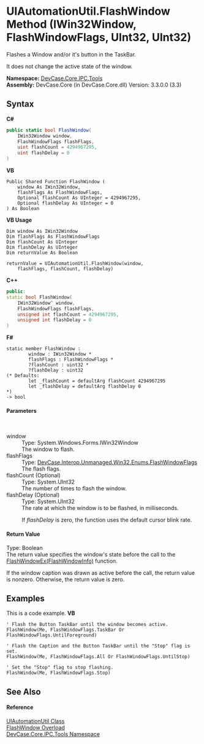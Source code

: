 # UIAutomationUtil.FlashWindow Method (IWin32Window, FlashWindowFlags, UInt32, UInt32)
 

Flashes a Window and/or it's button in the TaskBar. 

 It does not change the active state of the window.

**Namespace:**&nbsp;<a href="N_DevCase_Core_IPC_Tools">DevCase.Core.IPC.Tools</a><br />**Assembly:**&nbsp;DevCase.Core (in DevCase.Core.dll) Version: 3.3.0.0 (3.3)

## Syntax

**C#**<br />
``` C#
public static bool FlashWindow(
	IWin32Window window,
	FlashWindowFlags flashFlags,
	uint flashCount = 4294967295,
	uint flashDelay = 0
)
```

**VB**<br />
``` VB
Public Shared Function FlashWindow ( 
	window As IWin32Window,
	flashFlags As FlashWindowFlags,
	Optional flashCount As UInteger = 4294967295,
	Optional flashDelay As UInteger = 0
) As Boolean
```

**VB Usage**<br />
``` VB Usage
Dim window As IWin32Window
Dim flashFlags As FlashWindowFlags
Dim flashCount As UInteger
Dim flashDelay As UInteger
Dim returnValue As Boolean

returnValue = UIAutomationUtil.FlashWindow(window, 
	flashFlags, flashCount, flashDelay)
```

**C++**<br />
``` C++
public:
static bool FlashWindow(
	IWin32Window^ window, 
	FlashWindowFlags flashFlags, 
	unsigned int flashCount = 4294967295, 
	unsigned int flashDelay = 0
)
```

**F#**<br />
``` F#
static member FlashWindow : 
        window : IWin32Window * 
        flashFlags : FlashWindowFlags * 
        ?flashCount : uint32 * 
        ?flashDelay : uint32 
(* Defaults:
        let _flashCount = defaultArg flashCount 4294967295
        let _flashDelay = defaultArg flashDelay 0
*)
-> bool 

```


#### Parameters
&nbsp;<dl><dt>window</dt><dd>Type: System.Windows.Forms.IWin32Window<br />The window to flash.</dd><dt>flashFlags</dt><dd>Type: <a href="T_DevCase_Interop_Unmanaged_Win32_Enums_FlashWindowFlags">DevCase.Interop.Unmanaged.Win32.Enums.FlashWindowFlags</a><br />The flash flags.</dd><dt>flashCount (Optional)</dt><dd>Type: System.UInt32<br />The number of times to flash the window.</dd><dt>flashDelay (Optional)</dt><dd>Type: System.UInt32<br />The rate at which the window is to be flashed, in milliseconds. 

 If *flashDelay* is zero, the function uses the default cursor blink rate.</dd></dl>

#### Return Value
Type: Boolean<br />The return value specifies the window's state before the call to the <a href="M_DevCase_Interop_Unmanaged_Win32_NativeMethods_FlashWindowEx">FlashWindowEx(FlashWindowInfo)</a> function. 

 If the window caption was drawn as active before the call, the return value is nonzero. Otherwise, the return value is zero.

## Examples
This is a code example. 
**VB**<br />
``` VB
' Flash the Button TaskBar until the window becomes active.
FlashWindow(Me, FlashWindowFlags.TaskBar Or FlashWindowFlags.UntilForeground)

' Flash the Caption and the Button TaskBar until the "Stop" flag is set.
FlashWindow(Me, FlashWindowFlags.All Or FlashWindowFlags.UntilStop)

' Set the "Stop" flag to stop flashing.
FlashWindow(Me, FlashWindowFlags.Stop)
```


## See Also


#### Reference
<a href="T_DevCase_Core_IPC_Tools_UIAutomationUtil">UIAutomationUtil Class</a><br /><a href="Overload_DevCase_Core_IPC_Tools_UIAutomationUtil_FlashWindow">FlashWindow Overload</a><br /><a href="N_DevCase_Core_IPC_Tools">DevCase.Core.IPC.Tools Namespace</a><br />